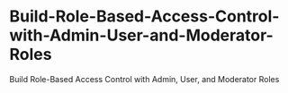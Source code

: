 # Build-Role-Based-Access-Control-with-Admin-User-and-Moderator-Roles
Build Role-Based Access Control with Admin, User, and Moderator Roles
